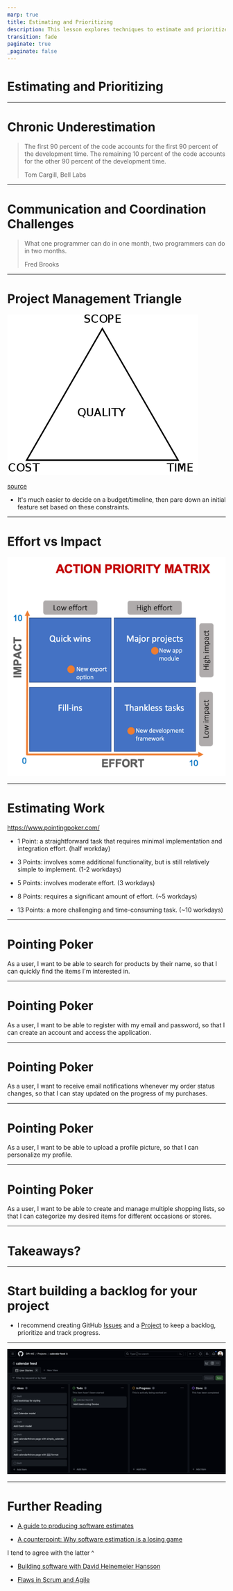 ```yaml
---
marp: true
title: Estimating and Prioritizing
description: This lesson explores techniques to estimate and prioritize work.
transition: fade
paginate: true
_paginate: false
---
```


# Estimating and Prioritizing


---
# Chronic Underestimation

> The first 90 percent of the code accounts for the first 90 percent of the development time. The remaining 10 percent of the code accounts for the other 90 percent of the development time.
>
> Tom Cargill, Bell Labs

---
# Communication and Coordination Challenges

> What one programmer can do in one month, two programmers can do in two months.
>
> Fred Brooks

---
# Project Management Triangle

![](./assets/project-triangle.png)

[source](https://en.wikipedia.org/wiki/Project_management_triangle)

- It's much easier to decide on a budget/timeline, then pare down an initial feature set based on these constraints.

---

# Effort vs Impact

![](./assets/action-priority-matrix.webp)

---

# Estimating Work
https://www.pointingpoker.com/

- 1 Point: a straightforward task that requires minimal implementation and integration effort. (half workday)

- 3 Points: involves some additional functionality, but is still relatively simple to implement. (1-2 workdays)

- 5 Points: involves moderate effort. (3 workdays)

- 8 Points: requires a significant amount of effort. (~5 workdays)

- 13 Points: a more challenging and time-consuming task. (~10 workdays)

---

# Pointing Poker

As a user, I want to be able to search for products by their name, so that I can quickly find the items I'm interested in.

---

# Pointing Poker

As a user, I want to be able to register with my email and password, so that I can create an account and access the application.

---
# Pointing Poker

As a user, I want to receive email notifications whenever my order status changes, so that I can stay updated on the progress of my purchases.

---
# Pointing Poker

As a user, I want to be able to upload a profile picture, so that I can personalize my profile.

---
# Pointing Poker

As a user, I want to be able to create and manage multiple shopping lists, so that I can categorize my desired items for different occasions or stores.


---

# Takeaways?


---

# Start building a backlog for your project
- I recommend creating GitHub [Issues](https://docs.github.com/issues) and a [Project](https://docs.github.com/en/issues/planning-and-tracking-with-projects) to keep a backlog, prioritize and track progress. 

---

![](./assets/github-project.png)

---

# Further Reading

- [A guide to producing software estimates](https://www.atlassian.com/agile/estimation)

- [A counterpoint: Why software estimation is a losing game](https://rclayton.silvrback.com/software-estimation-is-a-losing-game)

I tend to agree with the latter ^

- [Building software with David Heinemeier Hansson](https://medium.com/computers-are-hard/computers-are-hard-building-software-with-david-heinemeier-hansson-c9025cdf225e)

- [Flaws in Scrum and Agile](https://pandastrike.com/posts/20150304-agile/)
